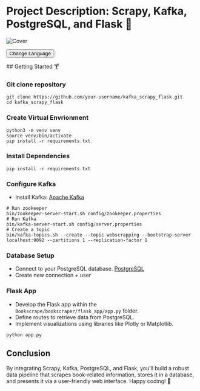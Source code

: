 
# Project Description: Scrapy, Kafka, PostgreSQL, and Flask 🍷

![Cover](https://wallpapercave.com/wp/wp1828905.png)

<!-- Language Toggle Button -->
<button onclick="toggleLanguage()">Change Language</button>

<!-- English Content -->
<div id="english-content">
## Getting Started 🍸

### Git clone repository
```
git clone https://github.com/your-username/kafka_scrapy_flask.git
cd kafka_scrapy_flask
```

### Create Virtual Envrionment
```
python3 -m venv venv
source venv/bin/activate
pip install -r requirements.txt
```

### Install Dependencies 
```
pip install -r requirements.txt
```

### Configure Kafka
- Install Kafka: [Apache Kafka](https://kafka.apache.org/)
```
# Run zookeeper
bin/zookeeper-server-start.sh config/zookeeper.properties
# Run Kafka
bin/kafka-server-start.sh config/server.properties
# Create a topic
bin/kafka-topics.sh --create --topic webscrapping --bootstrap-server localhost:9092 --partitions 1 --replication-factor 1
```

### Database Setup
- Connect to your PostgreSQL database.
[PostgreSQL](https://www.postgresql.org/)
- Create new connection + user

### Flask App 
- Develop the Flask app within the `Bookscrape/bookscraper/flask_app/app.py` folder.
- Define routes to retrieve data from PostgreSQL.
- Implement visualizations using libraries like Plotly or Matplotlib.
```
python app.py
```

## Conclusion
By integrating Scrapy, Kafka, PostgreSQL, and Flask, you’ll build a robust data pipeline that scrapes book-related information, stores it in a database, and presents it via a user-friendly web interface. Happy coding! 🚀
</div>

<!-- Vietnamese Content (Hidden by default) -->
<div id="vietnamese-content" style="display:none;">
## Bắt đầu 🍸

### Command để clone repo
```
git clone https://github.com/your-username/kafka_scrapy_flask.git
cd kafka_scrapy_flask
```

### Tạo Virtual Environment
```
python3 -m venv venv
source venv/bin/activate
pip install -r requirements.txt
```

### Cài đặt các dependencies
```
pip install -r requirements.txt
```

### Cấu hình Apache Kafka
- Cài đặt Kafka: [Apache Kafka](https://kafka.apache.org/)
```
# Chạy zookeeper
bin/zookeeper-server-start.sh config/zookeeper.properties
# Chạy Kafka
bin/kafka-server-start.sh config/server.properties
# Tạo một Kafka topic
bin/kafka-topics.sh --create --topic webscrapping --bootstrap-server localhost:9092 --partitions 1 --replication-factor 1
```

### Thiết lập cơ sở dữ liệu
- Kết nối với cơ sở dữ liệu PostgreSQL của bạn.
[PostgreSQL](https://www.postgresql.org/)
- Tạo kết nối mới + người dùng

### Ứng dụng Flask
- Phát triển ứng dụng Flask trong thư mục `Bookscrape/bookscraper/flask_app/app.py`.
- Định nghĩa các tuyến để truy xuất dữ liệu từ PostgreSQL.
- Triển khai các hình ảnh hóa sử dụng thư viện như Plotly hoặc Matplotlib.
```
python app.py
```

## Kết luận
Bằng cách tích hợp Scrapy, Kafka, PostgreSQL và Flask, bạn sẽ xây dựng một đường dẫn dữ liệu mạnh mẽ thu thập thông tin liên quan đến sách, lưu trữ trong cơ sở dữ liệu và hiển thị thông qua giao diện web thân thiện với người dùng. Chúc mã hóa vui vẻ! 🚀
</div>

<script>
function toggleLanguage() {
  var englishContent = document.getElementById('english-content');
  var vietnameseContent = document.getElementById('vietnamese-content');
  if (englishContent.style.display === 'none') {
    englishContent.style.display = 'block';
    vietnameseContent.style.display = 'none';
  } else {
    englishContent.style.display = 'none';
    vietnameseContent.style.display = 'block';
  }
}
</script>
